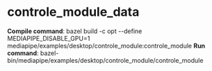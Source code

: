 # controle_module_data

**Compile command**: bazel build -c opt --define MEDIAPIPE_DISABLE_GPU=1 mediapipe/examples/desktop/controle_module:controle_module
**Run command**: bazel-bin/mediapipe/examples/desktop/controle_module/controle_module
